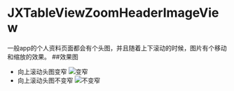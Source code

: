 # JXTableViewZoomHeaderImageView
一般app的个人资料页面都会有个头图，并且随着上下滚动的时候，图片有个移动和缩放的效果。
##效果图
- 向上滚动头图变窄
![变窄](https://github.com/pujiaxin33/JXTableViewZoomHeaderImageView/raw/master/zoomHeaderImageView.gif)
- 向上滚动头图不变窄
![不变窄](https://github.com/pujiaxin33/JXTableViewZoomHeaderImageView/raw/master/zoomHeaderImageViewNoNarrow.gif)
